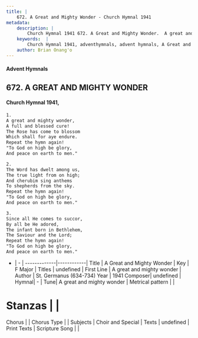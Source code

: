 ```yaml
---
title: |
    672. A Great and Mighty Wonder - Church Hymnal 1941
metadata:
    description: |
        Church Hymnal 1941 672. A Great and Mighty Wonder.  A great and mighty wonder,  A full and blessed cure!  The Rose has come to blossom  Which shall for aye endure.  Repeat the hymn again!  "To God on high be glory,  And peace on earth to men." 
    keywords:  |
        Church Hymnal 1941, adventhymnals, advent hymnals, A Great and Mighty Wonder, A great and mighty wonder. 
    author: Brian Onang'o
---
```


#### Advent Hymnals
## 672. A GREAT AND MIGHTY WONDER
####  Church Hymnal 1941,

```txt
1.
A great and mighty wonder, 
A full and blessed cure! 
The Rose has come to blossom 
Which shall for aye endure. 
Repeat the hymn again! 
"To God on high be glory, 
And peace on earth to men." 

2.
The Word has dwelt among us, 
The true light from on high; 
And cherubim sing anthems 
To shepherds from the sky. 
Repeat the hymn again! 
"To God on high be glory, 
And peace on earth to men." 

3.
Since all He comes to succor, 
By all be He adored, 
The infant born in Bethlehem, 
The Saviour and the Lord; 
Repeat the hymn again! 
"To God on high be glory, 
And peace on earth to men."

```

- |   -  |
-------------|------------|
Title | A Great and Mighty Wonder |
Key | F Major |
Titles | undefined |
First Line | A great and mighty wonder |
Author | St. Germanus (634-734)
Year | 1941
Composer| undefined |
Hymnal|  - |
Tune| A great and mighty wonder |
Metrical pattern | |
# Stanzas |  |
Chorus |  |
Chorus Type |  |
Subjects | Choir and Special |
Texts | undefined |
Print Texts | 
Scripture Song |  |
    
